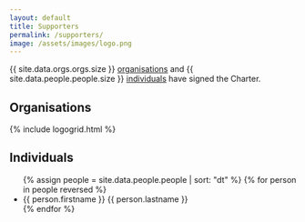 ```yaml
---
layout: default
title: Supporters
permalink: /supporters/
image: /assets/images/logo.png
---
```


{{ site.data.orgs.orgs.size }} [organisations](#organisations) and {{ site.data.people.people.size }} [individuals](#individuals) have signed the Charter. 

## Organisations
{% include logogrid.html %}

## Individuals
<ul class="card-columns">
  {% assign people = site.data.people.people | sort: "dt" %}
  {% for person in people reversed %}
    <li class="card">{{ person.firstname }} {{ person.lastname }}</li>
  {% endfor %}
</ul>





